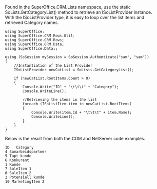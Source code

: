 <properties date="2016-05-10"
SortOrder="46"
/>

Found in the SuperOffice.CRM.Lists namespace, use the static SoLists.GetCategoryList() method to retrieve an ISoListProvider instance. With the ISoListProvider type, it is easy to loop over the list items and retrieved Category names.

```
using SuperOffice;
using SuperOffice.CRM.Rows.Util;
using SuperOffice.CRM.Rows;
using SuperOffice.CRM.Data;
using SuperOffice.Data;;
 
using (SoSession mySession = SoSession.Authenticate("sam", "sam"))
{
    //Instantiation of the List Provider
    ISoListProvider newCatList = SoLists.GetCategoryList();
 
    if (newCatList.RootItems.Count > 0)
    {
        Console.Write("ID" + "\t\t\t" + "Category");
        Console.WriteLine();
 
        //Retrieving the items in the list
        foreach (ISoListItem item in newCatList.RootItems)
        {
            Console.Write(item.Id + "\t\t\t" + item.Name);
            Console.WriteLine();
        }
    }
}
```

Below is the result from both the COM and NetServer code examples.

```
ID   Category
4 Samarbeidspartner
5 Tapt kunde
6 Konkurent
1 Kunde
7 SaleItem 1
8 SaleItem 2
2 Potensiell kunde
10 MarketingItem 2
```
